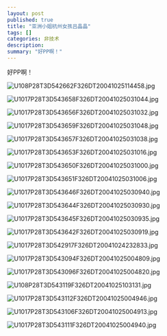 ```yaml
---
layout: post
published: true
title: "亚洲小姐杭州女孩吕晶晶"
tags: []
categories: 非技术    
description: 
summary: "好PP啊！"
---
```

好PP啊！

![U108P28T3D542662F326DT20041025114458.jpg][]

  


  


![U1017P28T3D543658F326DT20041025031044.jpg][]

  


  


![U1017P28T3D543656F326DT20041025031032.jpg][]

  


  


![U1017P28T3D543659F326DT20041025031048.jpg][]

  


  


![U1017P28T3D543657F326DT20041025031038.jpg][]

  


  


![U1017P28T3D543653F326DT20041025031016.jpg][]

  


  


![U1017P28T3D543650F326DT20041025031000.jpg][]

  


  


![U1017P28T3D543651F326DT20041025031006.jpg][]

  


  


![U1017P28T3D543646F326DT20041025030940.jpg][]

  


  


![U1017P28T3D543644F326DT20041025030930.jpg][]

  


  


![U1017P28T3D543645F326DT20041025030935.jpg][]

  


  


![U1017P28T3D543642F326DT20041025030919.jpg][]

  


  


![U1017P28T3D542917F326DT20041024232833.jpg][]

  


  


![U1017P28T3D543094F326DT20041025004809.jpg][]

  


  


![U1017P28T3D543096F326DT20041025004820.jpg][]

  


  


![U108P28T3D543119F326DT20041025103131.jpg][]

  


  


![U1017P28T3D543112F326DT20041025004946.jpg][]

  


  


![U1017P28T3D543106F326DT20041025004913.jpg][]

  


  


![U1017P28T3D543111F326DT20041025004940.jpg][]


[U108P28T3D542662F326DT20041025114458.jpg]: http://image2.sina.com.cn/ent/s/2004-10-24/U108P28T3D542662F326DT20041025114458.jpg
[U1017P28T3D543658F326DT20041025031044.jpg]: http://image2.sina.com.cn/ent/s/2004-10-25/U1017P28T3D543658F326DT20041025031044.jpg
[U1017P28T3D543656F326DT20041025031032.jpg]: http://image2.sina.com.cn/ent/s/2004-10-25/U1017P28T3D543656F326DT20041025031032.jpg
[U1017P28T3D543659F326DT20041025031048.jpg]: http://image2.sina.com.cn/ent/s/2004-10-25/U1017P28T3D543659F326DT20041025031048.jpg
[U1017P28T3D543657F326DT20041025031038.jpg]: http://image2.sina.com.cn/ent/s/2004-10-25/U1017P28T3D543657F326DT20041025031038.jpg
[U1017P28T3D543653F326DT20041025031016.jpg]: http://image2.sina.com.cn/ent/s/2004-10-25/U1017P28T3D543653F326DT20041025031016.jpg
[U1017P28T3D543650F326DT20041025031000.jpg]: http://image2.sina.com.cn/ent/s/2004-10-25/U1017P28T3D543650F326DT20041025031000.jpg
[U1017P28T3D543651F326DT20041025031006.jpg]: http://image2.sina.com.cn/ent/s/2004-10-25/U1017P28T3D543651F326DT20041025031006.jpg
[U1017P28T3D543646F326DT20041025030940.jpg]: http://image2.sina.com.cn/ent/s/2004-10-25/U1017P28T3D543646F326DT20041025030940.jpg
[U1017P28T3D543644F326DT20041025030930.jpg]: http://image2.sina.com.cn/ent/s/2004-10-25/U1017P28T3D543644F326DT20041025030930.jpg
[U1017P28T3D543645F326DT20041025030935.jpg]: http://image2.sina.com.cn/ent/s/2004-10-25/U1017P28T3D543645F326DT20041025030935.jpg
[U1017P28T3D543642F326DT20041025030919.jpg]: http://image2.sina.com.cn/ent/s/2004-10-25/U1017P28T3D543642F326DT20041025030919.jpg
[U1017P28T3D542917F326DT20041024232833.jpg]: http://image2.sina.com.cn/ent/s/2004-10-24/U1017P28T3D542917F326DT20041024232833.jpg
[U1017P28T3D543094F326DT20041025004809.jpg]: http://image2.sina.com.cn/ent/s/2004-10-25/U1017P28T3D543094F326DT20041025004809.jpg
[U1017P28T3D543096F326DT20041025004820.jpg]: http://image2.sina.com.cn/ent/s/2004-10-25/U1017P28T3D543096F326DT20041025004820.jpg
[U108P28T3D543119F326DT20041025103131.jpg]: http://image2.sina.com.cn/ent/s/2004-10-25/U108P28T3D543119F326DT20041025103131.jpg
[U1017P28T3D543112F326DT20041025004946.jpg]: http://image2.sina.com.cn/ent/s/2004-10-25/U1017P28T3D543112F326DT20041025004946.jpg
[U1017P28T3D543106F326DT20041025004913.jpg]: http://image2.sina.com.cn/ent/s/2004-10-25/U1017P28T3D543106F326DT20041025004913.jpg
[U1017P28T3D543111F326DT20041025004940.jpg]: http://image2.sina.com.cn/ent/s/2004-10-25/U1017P28T3D543111F326DT20041025004940.jpg